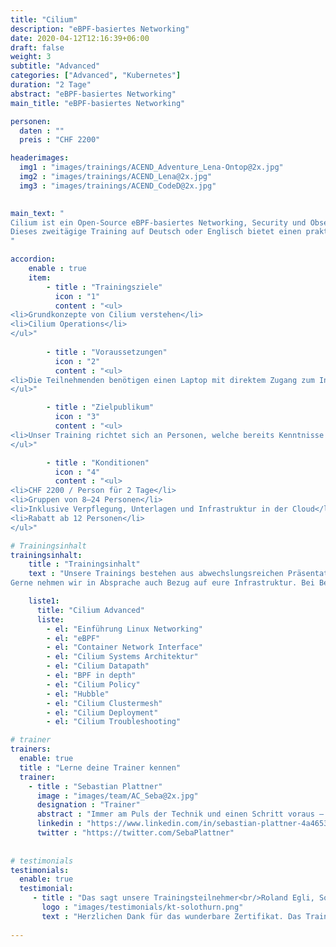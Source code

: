 ```yaml
---
title: "Cilium"
description: "eBPF-basiertes Networking"
date: 2020-04-12T12:16:39+06:00
draft: false
weight: 3
subtitle: "Advanced"
categories: ["Advanced", "Kubernetes"]
duration: "2 Tage"
abstract: "eBPF-basiertes Networking"
main_title: "eBPF-basiertes Networking"

personen: 
  daten : ""
  preis : "CHF 2200"

headerimages:
  img1 : "images/trainings/ACEND_Adventure_Lena-Ontop@2x.jpg"
  img2 : "images/trainings/ACEND_Lena@2x.jpg"
  img3 : "images/trainings/ACEND_CodeD@2x.jpg"
  

main_text: "
Cilium ist ein Open-Source eBPF-basiertes Networking, Security und Observability Plugin für Kubernetes und weitere Container-Orchestrierungs-Tools.\n\n 
Dieses zweitägige Training auf Deutsch oder Englisch bietet einen praktischen und klar verständlichen Einstieg in Cilium, einem eBFP basierten Network, Observability und Security Stack für die Cloud und auf on-premise Infrastruktur.
"

accordion:
    enable : true
    item:
        - title : "Trainingsziele"
          icon : "1"
          content : "<ul>
<li>Grundkonzepte von Cilium verstehen</li>
<li>Cilium Operations</li>
</ul>"
 
        - title : "Voraussetzungen"
          icon : "2"
          content : "<ul>
<li>Die Teilnehmenden benötigen einen Laptop mit direktem Zugang zum Internet</li>
</ul>"

        - title : "Zielpublikum"
          icon : "3"
          content : "<ul>
<li>Unser Training richtet sich an Personen, welche bereits Kenntnisse und Erfahrung im Betrieb einer Kubernetes Plattform haben</li>
</ul>"

        - title : "Konditionen"
          icon : "4"
          content : "<ul>
<li>CHF 2200 / Person für 2 Tage</li>
<li>Gruppen von 8–24 Personen</li>
<li>Inklusive Verpflegung, Unterlagen und Infrastruktur in der Cloud</li>
<li>Rabatt ab 12 Personen</li>
</ul>"

# Trainingsinhalt
trainingsinhalt: 
    title : "Trainingsinhalt"
    text : "Unsere Trainings bestehen aus abwechslungsreichen Präsentationen und hands-on Labs, um deren Inhalt auf spannende Art und Weise zu übermitteln.<br/>
Gerne nehmen wir in Absprache auch Bezug auf eure Infrastruktur. Bei Bedarf für weitere Inhalte können wir auf euren Wunsch hin Anpassungen vornehmen."

    liste1:
      title: "Cilium Advanced"
      liste:
        - el: "Einführung Linux Networking"
        - el: "eBPF"
        - el: "Container Network Interface"
        - el: "Cilium Systems Architektur"
        - el: "Cilium Datapath"
        - el: "BPF in depth"
        - el: "Cilium Policy"
        - el: "Hubble"
        - el: "Cilium Clustermesh"
        - el: "Cilium Deployment"
        - el: "Cilium Troubleshooting"

# trainer
trainers:
  enable: true
  title : "Lerne deine Trainer kennen"
  trainer:
    - title : "Sebastian Plattner"
      image : "images/team/AC_Seba@2x.jpg"
      designation : "Trainer"
      abstract : "Immer am Puls der Technik und einen Schritt voraus – je komplexer das Problem desto grösser sein Antrieb. Weil sich nichts von selbst erklärt, übernimmt er das auch gleich."
      linkedin : "https://www.linkedin.com/in/sebastian-plattner-4a4653bb/"
      twitter : "https://twitter.com/SebaPlattner"
      
      
# testimonials
testimonials:
  enable: true
  testimonial:
     - title : "Das sagt unsere Trainingsteilnehmer<br/>Roland Egli, Solothurn"
       logo : "images/testimonials/kt-solothurn.png"
       text : "Herzlichen Dank für das wunderbare Zertifikat. Das Training war sehr lernreich und der Austausch mit den anderen Trainees empfand ich als sehr wertvoll. Toll organisiert."
      
---
```

